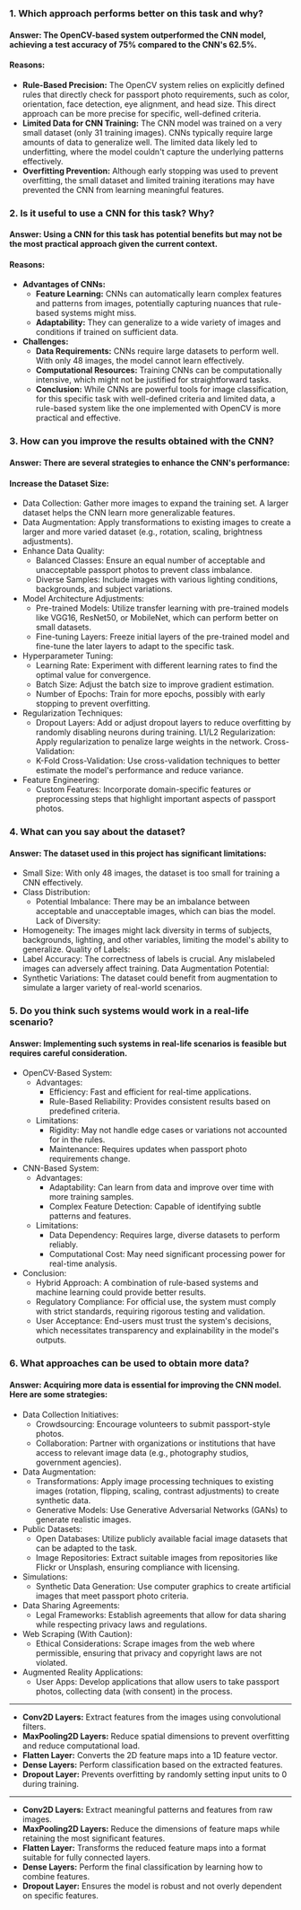 ### 1. Which approach performs better on this task and why?
#### Answer: The OpenCV-based system outperformed the CNN model, achieving a test accuracy of 75% compared to the CNN's 62.5%.

#### Reasons:
- **Rule-Based Precision:** The OpenCV system relies on explicitly defined rules that directly check for passport photo requirements, such as color, orientation, face detection, eye alignment, and head size. This direct approach can be more precise for specific, well-defined criteria.
- **Limited Data for CNN Training:** The CNN model was trained on a very small dataset (only 31 training images). CNNs typically require large amounts of data to generalize well. The limited data likely led to underfitting, where the model couldn't capture the underlying patterns effectively.
- **Overfitting Prevention:** Although early stopping was used to prevent overfitting, the small dataset and limited training iterations may have prevented the CNN from learning meaningful features.

### 2. Is it useful to use a CNN for this task? Why?
#### Answer: Using a CNN for this task has potential benefits but may not be the most practical approach given the current context.
#### Reasons:
- **Advantages of CNNs:**
  - **Feature Learning:** CNNs can automatically learn complex features and patterns from images, potentially capturing nuances that rule-based systems might miss.
  - **Adaptability:** They can generalize to a wide variety of images and conditions if trained on sufficient data.
- **Challenges:**
  - **Data Requirements:** CNNs require large datasets to perform well. With only 48 images, the model cannot learn effectively.
  - **Computational Resources:** Training CNNs can be computationally intensive, which might not be justified for straightforward tasks.
  - **Conclusion:** While CNNs are powerful tools for image classification, for this specific task with well-defined criteria and limited data, a rule-based system like the one implemented with OpenCV is more practical and effective.

### 3. How can you improve the results obtained with the CNN?
#### Answer: There are several strategies to enhance the CNN's performance:
#### Increase the Dataset Size:
- Data Collection: Gather more images to expand the training set. A larger dataset helps the CNN learn more generalizable features.
- Data Augmentation: Apply transformations to existing images to create a larger and more varied dataset (e.g., rotation, scaling, brightness adjustments).
- Enhance Data Quality:
  - Balanced Classes: Ensure an equal number of acceptable and unacceptable passport photos to prevent class imbalance.
  - Diverse Samples: Include images with various lighting conditions, backgrounds, and subject variations.
- Model Architecture Adjustments:
  - Pre-trained Models: Utilize transfer learning with pre-trained models like VGG16, ResNet50, or MobileNet, which can perform better on small datasets.
  - Fine-tuning Layers: Freeze initial layers of the pre-trained model and fine-tune the later layers to adapt to the specific task.
- Hyperparameter Tuning:
  - Learning Rate: Experiment with different learning rates to find the optimal value for convergence.
  - Batch Size: Adjust the batch size to improve gradient estimation.
  - Number of Epochs: Train for more epochs, possibly with early stopping to prevent overfitting.
- Regularization Techniques:
  - Dropout Layers: Add or adjust dropout layers to reduce overfitting by randomly disabling neurons during training.
  L1/L2 Regularization: Apply regularization to penalize large weights in the network.
  Cross-Validation:
  - K-Fold Cross-Validation: Use cross-validation techniques to better estimate the model's performance and reduce variance.
- Feature Engineering:
  - Custom Features: Incorporate domain-specific features or preprocessing steps that highlight important aspects of passport photos.
### 4. What can you say about the dataset?
####  Answer: The dataset used in this project has significant limitations:

- Small Size: With only 48 images, the dataset is too small for training a CNN effectively.
- Class Distribution:
  - Potential Imbalance: There may be an imbalance between acceptable and unacceptable images, which can bias the model.
  Lack of Diversity:
- Homogeneity: The images might lack diversity in terms of subjects, backgrounds, lighting, and other variables, limiting the model's ability to generalize.
Quality of Labels:
- Label Accuracy: The correctness of labels is crucial. Any mislabeled images can adversely affect training.
Data Augmentation Potential:
- Synthetic Variations: The dataset could benefit from augmentation to simulate a larger variety of real-world scenarios.
### 5. Do you think such systems would work in a real-life scenario?
#### Answer: Implementing such systems in real-life scenarios is feasible but requires careful consideration.

- OpenCV-Based System:
  - Advantages:
    - Efficiency: Fast and efficient for real-time applications.
    - Rule-Based Reliability: Provides consistent results based on predefined criteria.
  - Limitations:
    - Rigidity: May not handle edge cases or variations not accounted for in the rules.
    - Maintenance: Requires updates when passport photo requirements change.
- CNN-Based System:
  - Advantages:
    - Adaptability: Can learn from data and improve over time with more training samples.
    - Complex Feature Detection: Capable of identifying subtle patterns and features.
  - Limitations:
    - Data Dependency: Requires large, diverse datasets to perform reliably.
    - Computational Cost: May need significant processing power for real-time analysis.
- Conclusion:
  - Hybrid Approach: A combination of rule-based systems and machine learning could provide better results.
  - Regulatory Compliance: For official use, the system must comply with strict standards, requiring rigorous testing and validation.
  - User Acceptance: End-users must trust the system's decisions, which necessitates transparency and explainability in the model's outputs.
### 6. What approaches can be used to obtain more data?
####  Answer: Acquiring more data is essential for improving the CNN model. Here are some strategies:

- Data Collection Initiatives:
  - Crowdsourcing: Encourage volunteers to submit passport-style photos.
  - Collaboration: Partner with organizations or institutions that have access to relevant image data (e.g., photography studios, government agencies).
- Data Augmentation:
  - Transformations: Apply image processing techniques to existing images (rotation, flipping, scaling, contrast adjustments) to create synthetic data. 
  - Generative Models: Use Generative Adversarial Networks (GANs) to generate realistic images.
- Public Datasets:
  - Open Databases: Utilize publicly available facial image datasets that can be adapted to the task.
  - Image Repositories: Extract suitable images from repositories like Flickr or Unsplash, ensuring compliance with licensing.
- Simulations:
  - Synthetic Data Generation: Use computer graphics to create artificial images that meet passport photo criteria.
- Data Sharing Agreements:
  - Legal Frameworks: Establish agreements that allow for data sharing while respecting privacy laws and regulations.
- Web Scraping (With Caution):
  - Ethical Considerations: Scrape images from the web where permissible, ensuring that privacy and copyright laws are not violated.
- Augmented Reality Applications:
  - User Apps: Develop applications that allow users to take passport photos, collecting data (with consent) in the process.



<hr/>

- **Conv2D Layers:** Extract features from the images using convolutional filters.
- **MaxPooling2D Layers:** Reduce spatial dimensions to prevent overfitting and reduce computational load.
- **Flatten Layer:** Converts the 2D feature maps into a 1D feature vector.
- **Dense Layers:** Perform classification based on the extracted features.
- **Dropout Layer:** Prevents overfitting by randomly setting input units to 0 during training.


<hr/>

- **Conv2D Layers:** Extract meaningful patterns and features from raw images.
- **MaxPooling2D Layers:** Reduce the dimensions of feature maps while retaining the most significant features.
- **Flatten Layer:** Transforms the reduced feature maps into a format suitable for fully connected layers.
- **Dense Layers:** Perform the final classification by learning how to combine features.
- **Dropout Layer:** Ensures the model is robust and not overly dependent on specific features.
